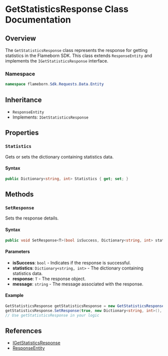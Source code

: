 
# GetStatisticsResponse Class Documentation

## Overview

The `GetStatisticsResponse` class represents the response for getting statistics in the Flameborn SDK. This class extends `ResponseEntity` and implements the `IGetStatisticsResponse` interface.

### Namespace
```csharp
namespace flameborn.Sdk.Requests.Data.Entity
```

## Inheritance
- `ResponseEntity`
- Implements: `IGetStatisticsResponse`

## Properties

### `Statistics`

Gets or sets the dictionary containing statistics data.

#### Syntax
```csharp
public Dictionary<string, int> Statistics { get; set; }
```

## Methods

### `SetResponse`

Sets the response details.

#### Syntax
```csharp
public void SetResponse<T>(bool isSuccess, Dictionary<string, int> statistics, T response, string message = "");
```

#### Parameters
- **isSuccess**: `bool` - Indicates if the response is successful.
- **statistics**: `Dictionary<string, int>` - The dictionary containing statistics data.
- **response**: `T` - The response object.
- **message**: `string` - The message associated with the response.

#### Example
```csharp
GetStatisticsResponse getStatisticsResponse = new GetStatisticsResponse();
getStatisticsResponse.SetResponse(true, new Dictionary<string, int>(), new object(), "Success");
// Use getStatisticsResponse in your logic
```

## References
- [IGetStatisticsResponse](https://gkhanc.github.io/flameborn-game/IGetStatisticsResponse)
- [ResponseEntity](https://gkhanc.github.io/flameborn-game/ResponseEntity)
